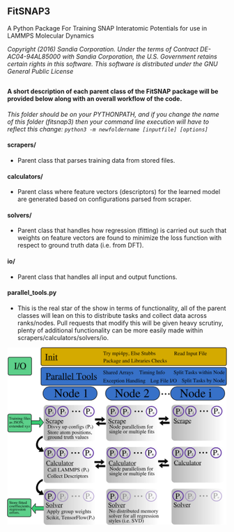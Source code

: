 ## FitSNAP3
A Python Package For Training SNAP Interatomic Potentials for use in LAMMPS Molecular Dynamics

_Copyright (2016) Sandia Corporation. Under the terms of Contract DE-AC04-94AL85000 with Sandia Corporation, the U.S. Government retains certain rights in this software. This software is distributed under the GNU General Public License_
##

#### A short description of each parent class of the FitSNAP package will be provided below along with an overall workflow of the code.
_This folder should be on your PYTHONPATH, and if you change the name of this folder (fitsnap3) then your command line execution will have to reflect this change: `python3 -m newfoldername [inputfile] [options]`_

#### __scrapers/__
  - Parent class that parses training data from stored files. 
#### __calculators/__
  - Parent class where feature vectors (descriptors) for the learned model are generated based on configurations parsed from scraper.
#### __solvers/__
  - Parent class that handles how regression (fitting) is carried out such that weights on feature vectors are found to minimize the loss function with respect to ground truth data (i.e. from DFT).
#### __io/__
  - Parent class that handles all input and output functions.

#### __parallel_tools.py__
  - This is the real star of the show in terms of functionality, all of the parent classes will lean on this to distribute tasks and collect data across ranks/nodes. Pull requests that modify this will be given heavy scrutiny, plenty of additional functionality can be more easily made within scrapers/calculators/solvers/io. 

![FitSNAP3 Code Flow Chart](FitSNAP3_CodeFlowChart.png)
